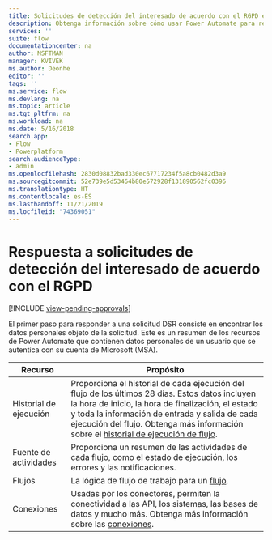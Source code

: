 ```yaml
---
title: Solicitudes de detección del interesado de acuerdo con el RGPD en Power Automate para cuentas Microsoft (MSA) | Microsoft Docs
description: Obtenga información sobre cómo usar Power Automate para responder a solicitudes de detección del interesado de acuerdo con el RGPD para cuentas de Microsoft.
services: ''
suite: flow
documentationcenter: na
author: MSFTMAN
manager: KVIVEK
ms.author: Deonhe
editor: ''
tags: ''
ms.service: flow
ms.devlang: na
ms.topic: article
ms.tgt_pltfrm: na
ms.workload: na
ms.date: 5/16/2018
search.app:
- Flow
- Powerplatform
search.audienceType:
- admin
ms.openlocfilehash: 2830d08832bad330ec67717234f5a8cb0482d3a9
ms.sourcegitcommit: 52e739e5d53464b80e572928f131890562fc0396
ms.translationtype: HT
ms.contentlocale: es-ES
ms.lasthandoff: 11/21/2019
ms.locfileid: "74369051"
---
```

# <a name="respond-to-gdpr-data-subject-discovery-requests"></a>Respuesta a solicitudes de detección del interesado de acuerdo con el RGPD 
[!INCLUDE [view-pending-approvals](includes/cc-rebrand.md)]

El primer paso para responder a una solicitud DSR consiste en encontrar los datos personales objeto de la solicitud.
Este es un resumen de los recursos de Power Automate que contienen datos personales de un usuario que se autentica con su cuenta de Microsoft (MSA).

|Recurso|Propósito|
|-----|-----|
|Historial de ejecución|Proporciona el historial de cada ejecución del flujo de los últimos 28 días. Estos datos incluyen la hora de inicio, la hora de finalización, el estado y toda la información de entrada y salida de cada ejecución del flujo. Obtenga más información sobre el [historial de ejecución de flujo](https://flow.microsoft.com/blog/download-history-recurrence/).|
|Fuente de actividades| Proporciona un resumen de las actividades de cada flujo, como el estado de ejecución, los errores y las notificaciones.|
|Flujos|La lógica de flujo de trabajo para un [flujo](https://docs.microsoft.com/flow/get-started-logic-flow).|
|Conexiones|Usadas por los conectores, permiten la conectividad a las API, los sistemas, las bases de datos y mucho más. Obtenga más información sobre las [conexiones](add-manage-connections.md).|


